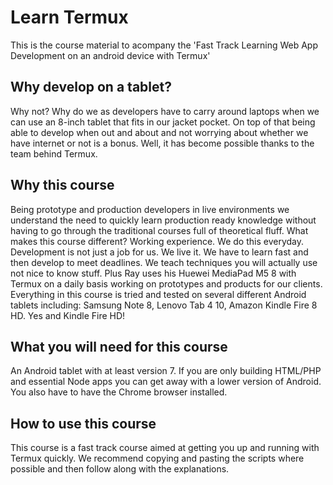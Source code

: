 # Learn Termux

This is the course material to acompany the 'Fast Track Learning
Web App Development on an android device with Termux' 

## Why develop on a tablet?
Why not? Why do we as developers have to carry around laptops when we can use an 8-inch tablet that fits in our jacket pocket. On top of that being able to develop when out and about and not worrying about whether we have internet or not is a bonus. 
Well, it has become possible thanks to the team behind Termux.

## Why this course
Being prototype and production developers in live environments we understand the need to quickly learn production ready knowledge without having to go through the traditional courses full of theoretical fluff. 
What makes this course different?
Working experience. We do this everyday. Development is not just a job for us. We live it. We have to learn fast and then develop to meet deadlines. We teach techniques you will actually use not nice to know stuff.
Plus Ray uses his Huewei MediaPad M5 8 with Termux on a daily basis working on prototypes and products for our clients. Everything in this course is tried and tested on several different Android tablets including: Samsung Note 8, Lenovo Tab 4 10, Amazon Kindle Fire 8 HD. Yes and Kindle Fire HD!  

## What you will need for this course
An Android tablet with at least version 7. If you are only building HTML/PHP and essential Node apps you can get away with a lower version of Android. You also have to have the Chrome browser installed. 

## How to use this course
This course is a fast track course aimed at getting you up and running with Termux quickly. We recommend copying and pasting the scripts where possible and then follow along with the explanations.